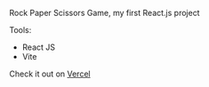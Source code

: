 Rock Paper Scissors Game, my first React.js project

Tools:
- React JS
- Vite

Check it out on [Vercel](https://react-paper-scissors-two.vercel.app/)
